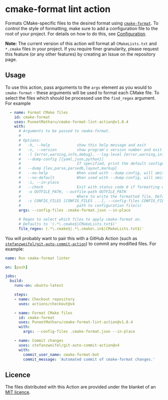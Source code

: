 # cmake-format lint action

Formats CMake-specific files to the desired format using [`cmake-format`](https://github.com/cheshirekow/cmake_format). To control the style of formatting, make sure to add a configuration file to the root of your project. For details on how to do this, see [Configuration](https://cmake-format.readthedocs.io/en/latest/configuration.html#configuration).

**Note:** The current version of this action will format all `CMakeLists.txt` and `*.cmake` files in your project. If you require finer granularity, please request this feature (or any other features) by creating an Issue on the repository page.

## Usage

To use this action, pass arguments to the `args` element as you would to `cmake-format` - these arguments will be used to format each CMake file. To select the files which should be processed use the `find_regex` argument.
For example

```yaml
  - name: Format CMake files
    id: cmake-format
    uses: PuneetMatharu/cmake-format-lint-action@v1.0.4
    with:
      # Arguments to be passed to cmake-format.
      #
      # Options:
      #   -h, --help            show this help message and exit
      #   -v, --version         show program's version number and exit
      #   -l {error,warning,info,debug}, --log-level {error,warning,info,debug}
      #   --dump-config [{yaml,json,python}]
      #                         If specified, print the default configuration to stdout and exit
      #   --dump {lex,parse,parsedb,layout,markup}
      #   --no-help             When used with --dump-config, will omit helptext comments in the output
      #   --no-default          When used with --dump-config, will omit any unmodified configuration value.
      #   -i, --in-place
      #   --check               Exit with status code 0 if formatting would not change file contents, or status code 1 if it would
      #   -o OUTFILE_PATH, --outfile-path OUTFILE_PATH
      #                         Where to write the formatted file. Default is stdout.
      #   -c CONFIG_FILES [CONFIG_FILES ...], --config-files CONFIG_FILES [CONFIG_FILES ...]
      #                         path to configuration file(s)
      args: --config-files .cmake-format.json --in-place

      # Regex to select which files to apply cmake-format on.
      # Defaults to '(.*\.cmake$|CMakeLists.txt$)'
      file_regex: (.*\.cmake$|.*\.cmake\.in$|CMakeLists.txt$)'

```

You will probably want to pair this with a GitHub Action (such as
[`stefanzweifel/git-auto-commit-action`](https://github.com/stefanzweifel/git-auto-commit-action))
to commit any modified files. For example:

```yaml
name: Run cmake-format linter

on: [push]

jobs:
  build:
    runs-on: ubuntu-latest

    steps:
    - name: Checkout repository
      uses: actions/checkout@v4

    - name: Format CMake files
      id: cmake-format
      uses: PuneetMatharu/cmake-format-lint-action@v1.0.4
      with:
        args: --config-files .cmake-format.json --in-place

    - name: Commit changes
      uses: stefanzweifel/git-auto-commit-action@v4
      with:
        commit_user_name: cmake-format-bot
        commit_message: 'Automated commit of cmake-format changes.'
```

## Licence

The files distributed with this Action are provided under the blanket of an [MIT licence](LICENCE).

